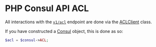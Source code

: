 # PHP Consul API ACL

All interactions with the [`v1/acl`](https://www.consul.io/docs/agent/http/acl.html) endpoint are done
via the [ACLClient](../src/ACL/ACLClient.php) class.

If you have constructed a [Consul](../src/Consul.php) object, this is done as so:

```php
$acl = $consul->ACL;
```